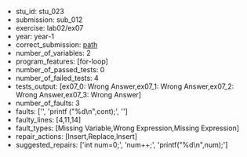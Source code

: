 - stu_id: stu_023	       
- submission: sub_012
- exercise: lab02/ex07
- year: year-1
- correct_submission: [path](https://github.com/pmorvalho/C-Pack-IPAs/blob/main/correct_submissions/year-1/lab02/ex07/ex07-stu_023-sub_013)
- number_of_variables: 2
- program_features: [for-loop] 
- number_of_passed_tests: 0
- number_of_failed_tests: 4
- tests_output: [ex07_0: Wrong Answer,ex07_1: Wrong Answer,ex07_2: Wrong Answer,ex07_3: Wrong Answer]
- number_of_faults: 3
- faults: ['', 'printf ("%d\n",cont);', '']
- faulty_lines: [4,11,14]
- fault_types: [Missing Variable,Wrong Expression,Missing Expression]
- repair_actions: [Insert,Replace,Insert] 
- suggested_repairs: ['int num=0;', 'num++;', 'printf("%d\n",num);']

